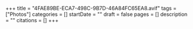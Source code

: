 +++
title = "4FAE89BE-ECA7-498C-9B7D-46A84FC65EA8.avif"
tags = ["Photos"]
categories = []
startDate = ""
draft = false
pages = []
description = ""
citations = []
+++
